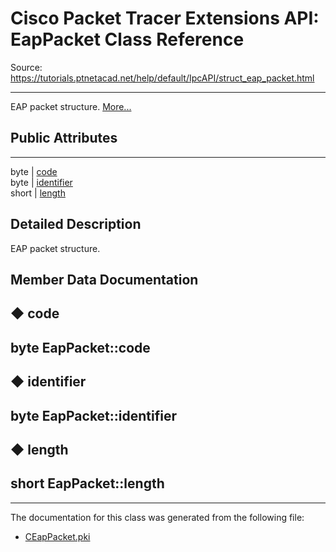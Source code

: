 # Cisco Packet Tracer Extensions API: EapPacket Class Reference

Source: https://tutorials.ptnetacad.net/help/default/IpcAPI/struct_eap_packet.html

---

EAP packet structure. [More...](struct_eap_packet.html#details)

##  Public Attributes  
  
---  
byte | [code](struct_eap_packet.html#ac2c1ca95920f55303b03ababc9d7c07a)  
byte | [identifier](struct_eap_packet.html#af300e0620ee7662de159d6a0ec0e03ad)  
short | [length](struct_eap_packet.html#a5f21a12d53e15c75ba8bb2f9354f2d0b)  
  
## Detailed Description

EAP packet structure. 

## Member Data Documentation

## ◆ code

byte EapPacket::code  
---  
  
## ◆ identifier

byte EapPacket::identifier  
---  
  
## ◆ length

short EapPacket::length  
---  
  
* * *

The documentation for this class was generated from the following file:

  * [CEapPacket.pki](_c_eap_packet_8pki.html)


